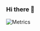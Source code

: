 ### Hi there 👋
![Metrics](https://metrics.lecoq.io/YunshuCHEN?template=classic&config.timezone=Australia%2FSydney)
<!--
**YunshuCHEN/YunshuCHEN** is a ✨ _special_ ✨ repository because its `README.md` (this file) appears on your GitHub profile.

Here are some ideas to get you started:

- 🔭 I’m currently working on ...
- 🌱 I’m currently learning ...
- 👯 I’m looking to collaborate on ...
- 🤔 I’m looking for help with ...
- 💬 Ask me about ...
- 📫 How to reach me: ...
- 😄 Pronouns: ...
- ⚡ Fun fact: ...
-->
